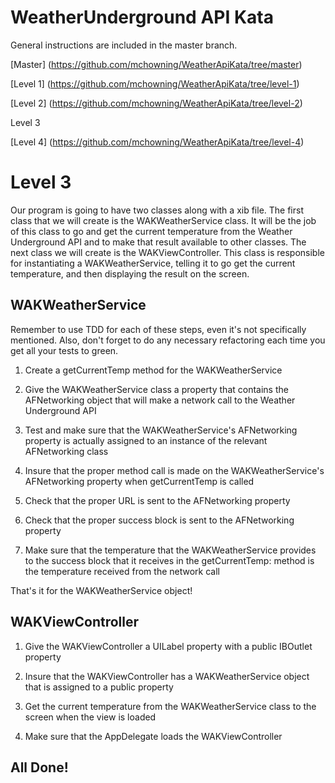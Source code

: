 # WeatherUnderground API Kata

General instructions are included in the master branch.

[Master] (https://github.com/mchowning/WeatherApiKata/tree/master)

[Level 1] (https://github.com/mchowning/WeatherApiKata/tree/level-1)

[Level 2] (https://github.com/mchowning/WeatherApiKata/tree/level-2)

Level 3

[Level 4] (https://github.com/mchowning/WeatherApiKata/tree/level-4)

# Level 3

Our program is going to have two classes along with a xib file.  The first class that we will create is the WAKWeatherService class.  It will be the job of this class to go and get the current temperature from the Weather Underground API and to make that result available to other classes.  The next class we will create is the WAKViewController.  This class is responsible for instantiating a WAKWeatherService, telling it to go get the current temperature, and then displaying the result on the screen.

## WAKWeatherService 

Remember to use TDD for each of these steps, even it's not specifically mentioned.  Also, don't forget to do any necessary refactoring each time you get all your tests to green.

1.	Create a getCurrentTemp method for the WAKWeatherService

2.	Give the WAKWeatherService class a property that contains the AFNetworking object that will make a network call to the Weather Underground API

3.	Test and make sure that the WAKWeatherService's AFNetworking property is actually assigned to an instance of the relevant AFNetworking class

4.	Insure that the proper method call is made on the WAKWeatherService's AFNetworking property when getCurrentTemp is called

5.	Check that the proper URL is sent to the AFNetworking property

6.	Check that the proper success block is sent to the AFNetworking property

7.  Make sure that the temperature that the WAKWeatherService provides to the success block that it receives in the getCurrentTemp: method is the temperature received from the network call

That's it for the WAKWeatherService object!

## WAKViewController	

1.	Give the WAKViewController a UILabel property with a public IBOutlet property

2.	Insure that the WAKViewController has a WAKWeatherService object that is assigned to a public property 

3.	Get the current temperature from the WAKWeatherService class to the screen when the view is loaded

4.	Make sure that the AppDelegate loads the WAKViewController

## All Done!
